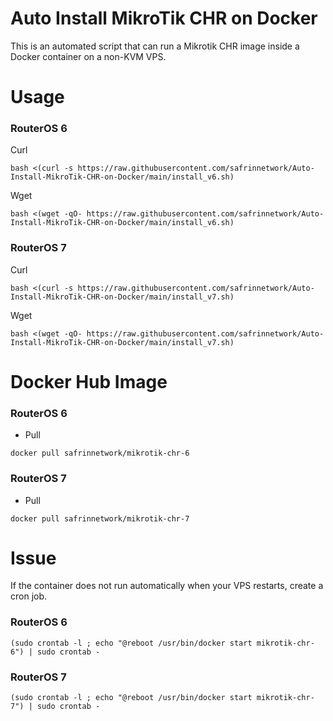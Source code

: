 # Auto Install MikroTik CHR on Docker
This is an automated script that can run a Mikrotik CHR image inside a Docker container on a non-KVM VPS.
# Usage
### RouterOS 6
Curl
```
bash <(curl -s https://raw.githubusercontent.com/safrinnetwork/Auto-Install-MikroTik-CHR-on-Docker/main/install_v6.sh)
```
Wget
```
bash <(wget -qO- https://raw.githubusercontent.com/safrinnetwork/Auto-Install-MikroTik-CHR-on-Docker/main/install_v6.sh)
```
### RouterOS 7
Curl
```
bash <(curl -s https://raw.githubusercontent.com/safrinnetwork/Auto-Install-MikroTik-CHR-on-Docker/main/install_v7.sh)
```
Wget
```
bash <(wget -qO- https://raw.githubusercontent.com/safrinnetwork/Auto-Install-MikroTik-CHR-on-Docker/main/install_v7.sh)
```
# Docker Hub Image
### RouterOS 6
- Pull
```
docker pull safrinnetwork/mikrotik-chr-6
```
### RouterOS 7
- Pull
```
docker pull safrinnetwork/mikrotik-chr-7
```
# Issue
If the container does not run automatically when your VPS restarts, create a cron job.
### RouterOS 6
```
(sudo crontab -l ; echo "@reboot /usr/bin/docker start mikrotik-chr-6") | sudo crontab -
```
### RouterOS 7
```
(sudo crontab -l ; echo "@reboot /usr/bin/docker start mikrotik-chr-7") | sudo crontab -
```


